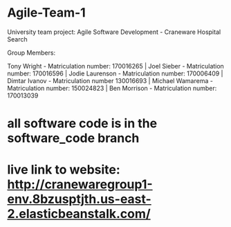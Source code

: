 # Agile-Team-1
University team project: Agile Software Development - Craneware Hospital Search

Group Members:

Tony Wright - Matriculation number: 170016265
| Joel Sieber - Matriculation number: 170016596
| Jodie Laurenson - Matriculation number: 170006409
| Dimtar Ivanov - Matriculation number 130016693
| Michael Wamarema - Matriculation number: 150024823
| Ben Morrison - Matriculation number: 170013039


# all software code is in the software_code branch
# live link to website: http://cranewaregroup1-env.8bzusptjth.us-east-2.elasticbeanstalk.com/
